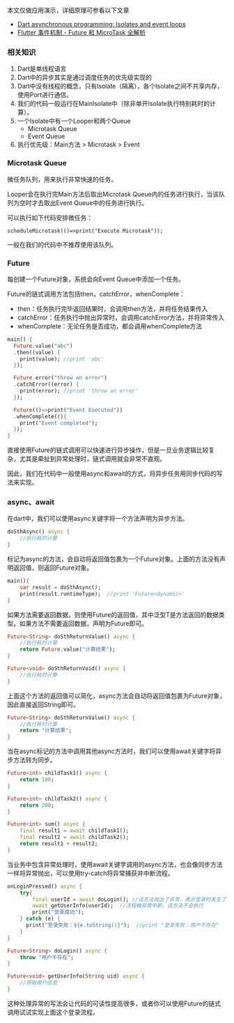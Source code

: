 本文仅做应用演示，详细原理可参看以下文章

- [Dart asynchronous programming: Isolates and event loops](https://medium.com/dartlang/dart-asynchronous-programming-isolates-and-event-loops-bffc3e296a6a)
- [Flutter 事件机制 - Future 和 MicroTask 全解析](https://juejin.im/post/5cadacdb6fb9a068a03ae550)

### 相关知识
1. Dart是单线程语言
2. Dart中的异步其实是通过调度任务的优先级实现的
3. Dart中没有线程的概念，只有Isolate（隔离），各个Isolate之间不共享内存，使用Port进行通信。
4. 我们的代码一般运行在MainIsolate中（除非单开Isolate执行特别耗时的计算）。
5. 一个Isolate中有一个Looper和两个Queue
    - Microtask Queue
    - Event Queue
6. 执行优先级：Main方法 > Microtask > Event

### Microtask Queue
微任务队列，用来执行非常快速的任务。

Looper会在执行完Main方法后取出Microtask Queue内的任务进行执行，当该队列为空时才去取出Event Queue中的任务进行执行。

可以执行如下代码安排微任务：

```
scheduleMicrotask(()=>print("Execute Microtask"));
```
一般在我们的代码中不推荐使用该队列。

### Future
每创建一个Future对象，系统会向Event Queue中添加一个任务。

Future的链式调用方法包括then，catchError，whenComplete：

- then：任务执行完毕返回结果时，会调用then方法，并将任务结果传入
- catchError：任务执行中抛出异常时，会调用catchError方法，并将异常传入
- whenComplete：无论任务是否成功，都会调用whenComplete方法

```dart
main() {
  Future.value("abc")
  .then((value) {
    print(value); //print 'abc'
  });

  Future.error("throw an error")
  .catchError((error) {
    print(error); //print 'throw an error'
  });

  Future(()=>print("Event Executed"))
  .whenComplete((){
    print("Event completed");
  });
}
```
直接使用Future的链式调用可以快速进行异步操作，但是一旦业务逻辑比较复杂，尤其是牵扯到异常处理时，链式调用就会非常不直观。

因此，我们在代码中一般使用async和await的方式，将异步任务用同步代码的写法来实现。

### async、await
在dart中，我们可以使用async关键字将一个方法声明为异步方法。

```dart
doSthAsync() async {
    //执行耗时计算
}
```

标记为async的方法，会自动将返回值包裹为一个Future对象。上面的方法没有声明返回值，则返回Future<dynamic>对象。

```dart
main(){
    var result = doSthAsync();
    print(result.runtimeType);  //print 'Future<dynamic>'
}
```

如果方法需要返回数据，则使用Future<T>的返回值，其中泛型T是方法返回的数据类型。如果方法不需要返回数据，声明为Future<void>即可。

```dart
Future<String> doSthReturnValue() async {
    //执行耗时计算
    return Future.value("计算结果");
}

Future<void> doSthReturnVoid() async {
    //执行耗时计算
}
```
上面这个方法的返回值可以简化，async方法会自动将返回值包裹为Future对象，因此直接返回String即可。

```dart
Future<String> doSthReturnValue() async {
    //执行耗时计算
    return "计算结果";
}
```
当在async标记的方法中调用其他async方法时，我们可以使用await关键字将异步方法转为同步。
```dart
Future<int> childTask1() async {
    return 100;
}

Future<int> childTask2() async {
    return 200;
}

Future<int> sum() async {
    final result1 = await childTask1();
    final result2 = await childTask2();
    return result1 + result2;
}
```
当业务中包含异常处理时，使用await关键字调用的async方法，也会像同步方法一样将异常抛出，可以使用try-catch将异常捕获并中断流程。
```dart
onLoginPressed() async {
    try{
        final userId = await doLogin(); //该方法抛出了异常，表示登录时发生了异常
        await getUserInfo(userId);  //流程被异常中断，该方法不会执行
        print("登录成功");
    } catch (e) {
      print("登录失败：${e.toString()}");  //print "登录失败：用户不存在"
    }
}

Future<String> doLogin() async {
    throw "用户不存在";
}

Future<void> getUserInfo(String uid) async {
    //获取用户信息
}

```
这种处理异常的写法会让代码的可读性提高很多，或者你可以使用Future的链式调用试试实现上面这个登录流程。
